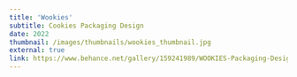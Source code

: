 ```yaml
---
title: 'Wookies'
subtitle: Cookies Packaging Design
date: 2022
thumbnail: /images/thumbnails/wookies_thumbnail.jpg
external: true
link: https://www.behance.net/gallery/159241989/WOOKIES-Packaging-Design
---
```

